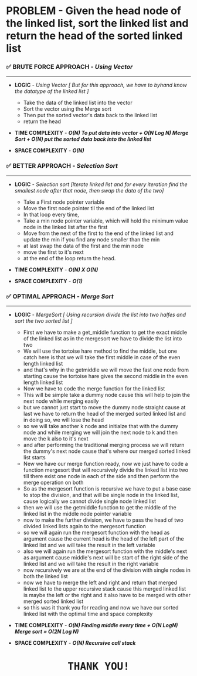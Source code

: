 # PROBLEM - Given the head node of the linked list, sort the linked list and return the head of the sorted linked list



### ✅ BRUTE FORCE APPROACH - *Using Vector*
---------------------------------------------
- **LOGIC** - *Using Vector [ But for this approach, we have to byhand know the datatype of the linked list ]*
    - Take the data of the linked list into the vector
    - Sort the vector using the Merge sort 
    - Then put the sorted vector's data back to the linked list
    - return the head

- **TIME COMPLEXITY** - ***O(N) To put data into vector + O(N Log N) Merge Sort + O(N) put the sorted data back into the linked list***
- **SPACE COMPLEXITY** - ***O(N)***

### ✅ BETTER APPROACH - *Selection Sort*
---------------------------------------------------------------
- **LOGIC** - *Selection sort [Iterate linked list and for every iteration find the smallest node after that node, then swap the data of the two]*
    - Take a First node pointer variable
    - Move the first node pointer til the end of the linked list
    - In that loop every time,
    - Take a min node pointer variable, which will hold the minimum value node in the linked list after the first
    - Move from the next of the first to the end of the linked list and update the min if you find any node smaller than the min
    - at last swap the data of the first and the min node
    - move the first to it's next
    - at the end of the loop return the head.

- **TIME COMPLEXITY** - ***O(N) X O(N)***
- **SPACE COMPLEXITY** - ***O(1)***

### ✅ OPTIMAL APPROACH - *Merge Sort*
---------------------------------------------------------------
- **LOGIC** - *MergeSort [ Using recursion divide the list into two halfes and sort the two sorted list ]*
    - First we have to make a get_middle function to get the exact middle of the linked list as in the mergesort we have to divide the list into two
    - We will use the tortoise hare method to find the middle, but one catch here is that we will take the first middle in case of the even length linked list 
    - and that's why in the getmiddle we will move the fast one node from starting cause the tortoise hare gives the second middle in the even length linked list
    - Now we have to code the merge function for the linked list
    - This will be simple take a dummy node cause this will help to join the next node while merging easily
    - but we cannot just start to move the dummy node straight cause at last we have to return the head of the merged sorted linked list and in doing so, we will lose the head
    - so we will take another k node and initialze that with the dummy node and while merging we will join the next node to k and then move the k also to it's next
    - and after performing the traditional merging  process we will return the dummy's next node cause that's where our merged sorted linked list starts
    - New we have our merge function ready, now we just have to code a function mergesort that will recursively divide the linked list into two till there exist one node in each of the side and then perform the merge operation on both
    - So as the mergesort function is recursive we have to put a base case to stop the division, and that will be single node in the linked list, cause logically we cannot divide single node linked list
    - then we will use the getmiddle function to get the middle of the linked list in the middle node pointer variable
    - now to make the further division, we have to pass the head of two divided linked lists again to the mergesort function
    - so we will again run the mergesort function with the head as argument cause the current head is the head of the left part of the linked list and we will take the result in the left variable
    - also we will again run the mergesort function with the middle's next as argument cause middle's next will be start of the right side of the linked list and we will take the result in the right variable
    - now recursively we are at the end of the division with single nodes in both the linked list
    - now we have to merge the left and right and return that merged linked list to the upper recursive stack cause this merged linked list is maybe the left or the right and it also have to be merged with other merged sorted linked list
    - so this was it thank you for reading and now we have our sorted linked list with the optimal time and space complexity

- **TIME COMPLEXITY** - ***O(N) Finding middle every time + O(N LogN) Merge sort = O(2N Log N)***
- **SPACE COMPLEXITY** - ***O(N) Recursive call stack***

<div style="display: flexbox; text-align: center; font-family: monospace;">
    <h1>THANK YOU!</h1>
</div>